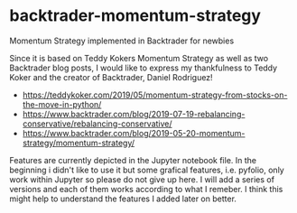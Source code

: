 # backtrader-momentum-strategy
Momentum Strategy implemented in Backtrader for newbies

Since it is based on Teddy Kokers Momentum Strategy as well as two Backtrader blog posts, I would like to express my thankfulness to Teddy Koker and the creator of Backtrader, Daniel Rodriguez!

* https://teddykoker.com/2019/05/momentum-strategy-from-stocks-on-the-move-in-python/
* https://www.backtrader.com/blog/2019-07-19-rebalancing-conservative/rebalancing-conservative/
* https://www.backtrader.com/blog/2019-05-20-momentum-strategy/momentum-strategy/

Features are currently depicted in the Jupyter notebook file. In the beginning i didn't like to use it but some grafical features, i.e. pyfolio, only work within Jupyter so please do not give up here.
I will add a series of versions and each of them works according to what I remeber. I think this might help to understand the features I added later on better.
